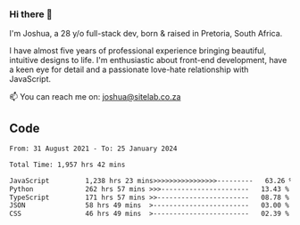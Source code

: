 ### Hi there 👋

I'm Joshua, a 28 y/o full-stack dev, born & raised in Pretoria, South Africa. 

I have almost five years of professional experience bringing beautiful, intuitive designs to life. I'm enthusiastic about front-end development, have a keen eye for detail and a passionate love-hate relationship with JavaScript.

📫 You can reach me on: joshua@sitelab.co.za

## **Code**

<!--START_SECTION:waka-->

```txt
From: 31 August 2021 - To: 25 January 2024

Total Time: 1,957 hrs 42 mins

JavaScript         1,238 hrs 23 mins>>>>>>>>>>>>>>>>---------   63.26 %
Python             262 hrs 57 mins >>>----------------------   13.43 %
TypeScript         171 hrs 57 mins >>-----------------------   08.78 %
JSON               58 hrs 49 mins  >------------------------   03.00 %
CSS                46 hrs 49 mins  >------------------------   02.39 %
```

<!--END_SECTION:waka-->

